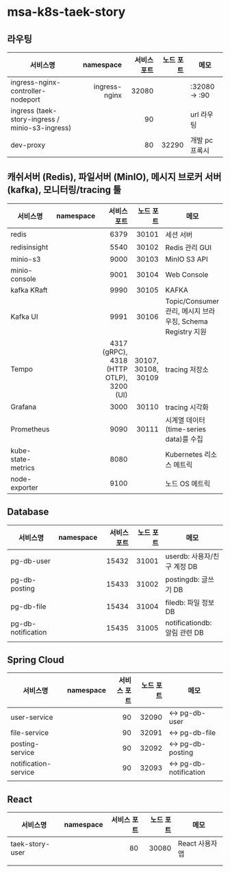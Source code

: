 # msa-k8s-taek-story

## 라우팅

| 서비스명 | namespace | 서비스 포트 | 노드 포트 | 메모 |
|---|---:|---:|---:|---|
| ingress-nginx-controller-nodeport | ingress-nginx | 32080 |  | :32080 → :90 |
| ingress (taek-story-ingress / minio-s3-ingress) |  | 90 |  | url 라우팅 |
| dev-proxy |  | 80 | 32290 | 개발 pc 프록시 |


## 캐쉬서버 (Redis), 파일서버 (MinIO), 메시지 브로커 서버 (kafka), 모니터링/tracing 툴

| 서비스명 | namespace | 서비스 포트 | 노드 포트 | 메모 |
|---|---:|---:|---:|---|
| redis |  | 6379 | 30101 | 세션 서버 |
| redisinsight |  | 5540 | 30102 | Redis 관리 GUI |
| minio-s3 |  | 9000 | 30103 | MinIO S3 API |
| minio-console |  | 9001 | 30104 | Web Console |
| kafka KRaft |  | 9990 | 30105 | KAFKA |
| Kafka UI |  | 9991 | 30106 | Topic/Consumer 관리, 메시지 브라우징, Schema Registry 지원 |
| Tempo |  | 4317 (gRPC), 4318 (HTTP OTLP), 3200 (UI) | 30107, 30108, 30109 | tracing 저장소 |
| Grafana |  | 3000 | 30110 | tracing 시각화 |
| Prometheus |  | 9090 | 30111 | 시계열 데이터(time-series data)를 수집 |
| kube-state-metrics |  | 8080 |  | Kubernetes 리소스 메트릭 |
| node-exporter |  | 9100 |  | 노드 OS 메트릭 |


## Database

| 서비스명 | namespace | 서비스 포트 | 노드 포트 | 메모 |
|---|---:|---:|---:|---|
| pg-db-user |  | 15432 | 31001 | userdb: 사용자/친구 계정 DB |
| pg-db-posting |  | 15433 | 31002 | postingdb: 글쓰기 DB |
| pg-db-file |  | 15434 | 31004 | filedb: 파일 정보 DB |
| pg-db-notification |  | 15435 | 31005 | notificationdb: 알림 관련 DB |
|  |  |  |  |  |


## Spring Cloud

| 서비스명 | namespace | 서비스 포트 | 노드 포트 | 메모 |
|---|---:|---:|---:|---|
| user-service |  | 90 | 32090 | ↔ pg-db-user |
| file-service |  | 90 | 32091 | ↔ pg-db-file |
| posting-service |  | 90 | 32092 | ↔ pg-db-posting |
| notification-service |  | 90 | 32093 | ↔ pg-db-notification |
|  |  |  |  |  |


## React

| 서비스명 | namespace | 서비스 포트 | 노드 포트 | 메모 |
|---|---:|---:|---:|---|
| taek-story-user |  | 80 | 30080 | React 사용자 앱 |
|  |  |  |  |  |
|  |  |  |  |  |